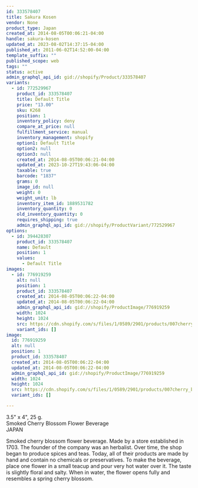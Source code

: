 ```yaml
---
id: 333578407
title: Sakura Kosen
vendor: None
product_type: Japan
created_at: 2014-08-05T00:06:21-04:00
handle: sakura-kosen
updated_at: 2023-08-02T14:37:15-04:00
published_at: 2011-06-02T14:52:00-04:00
template_suffix: ""
published_scope: web
tags: ""
status: active
admin_graphql_api_id: gid://shopify/Product/333578407
variants:
  - id: 772529967
    product_id: 333578407
    title: Default Title
    price: "13.00"
    sku: K268
    position: 1
    inventory_policy: deny
    compare_at_price: null
    fulfillment_service: manual
    inventory_management: shopify
    option1: Default Title
    option2: null
    option3: null
    created_at: 2014-08-05T00:06:21-04:00
    updated_at: 2023-10-27T19:43:06-04:00
    taxable: true
    barcode: "1837"
    grams: 0
    image_id: null
    weight: 0
    weight_unit: lb
    inventory_item_id: 1889531782
    inventory_quantity: 0
    old_inventory_quantity: 0
    requires_shipping: true
    admin_graphql_api_id: gid://shopify/ProductVariant/772529967
options:
  - id: 394428307
    product_id: 333578407
    name: Default
    position: 1
    values:
      - Default Title
images:
  - id: 776919259
    alt: null
    position: 1
    product_id: 333578407
    created_at: 2014-08-05T00:06:22-04:00
    updated_at: 2014-08-05T00:06:22-04:00
    admin_graphql_api_id: gid://shopify/ProductImage/776919259
    width: 1024
    height: 1024
    src: https://cdn.shopify.com/s/files/1/0589/2901/products/007cherry_blossomcrop.jpeg?v=1407211582
    variant_ids: []
image:
  id: 776919259
  alt: null
  position: 1
  product_id: 333578407
  created_at: 2014-08-05T00:06:22-04:00
  updated_at: 2014-08-05T00:06:22-04:00
  admin_graphql_api_id: gid://shopify/ProductImage/776919259
  width: 1024
  height: 1024
  src: https://cdn.shopify.com/s/files/1/0589/2901/products/007cherry_blossomcrop.jpeg?v=1407211582
  variant_ids: []

---
```


3.5" x 4", 25 g.  
Smoked Cherry Blossom Flower Beverage  
JAPAN

Smoked cherry blossom flower beverage. Made by a store established in 1703. The founder of the company was an herbalist. Over time, the shop began to produce spices and teas. Today, all of their products are made by hand and contain no chemicals or preservatives. To make the beverage, place one flower in a small teacup and pour very hot water over it. The taste is slightly floral and salty. When in water, the flower opens fully and resembles a spring cherry blossom.